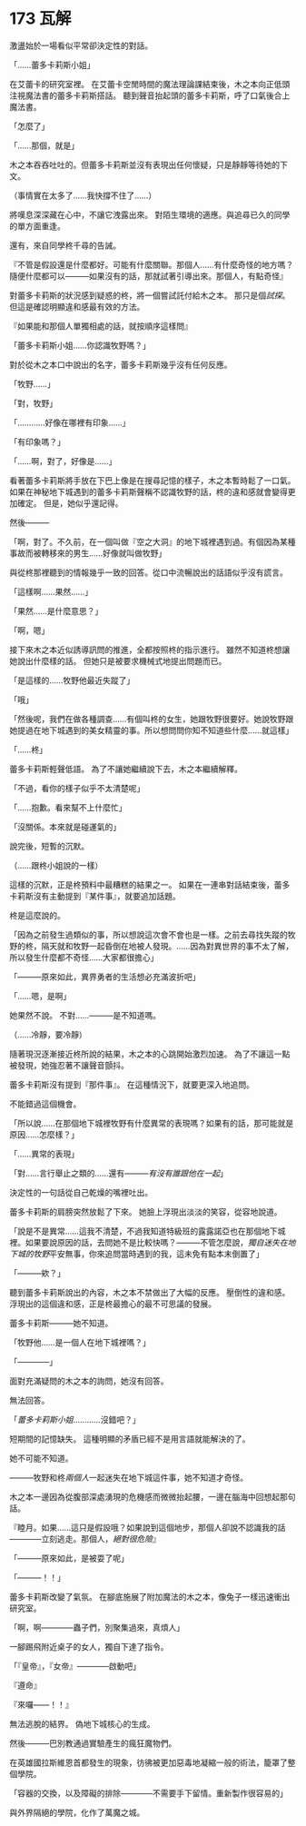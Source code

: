 # 173 瓦解

激盪始於一場看似平常卻決定性的對話。

「……蕾多卡莉斯小姐」

在艾蕾卡的研究室裡。
在艾蕾卡空閒時間的魔法理論課結束後，木之本向正低頭注視魔法書的蕾多卡莉斯搭話。
聽到聲音抬起頭的蕾多卡莉斯，呼了口氣後合上魔法書。

「怎麼了」

「……那個，就是」

木之本吞吞吐吐的。但蕾多卡莉斯並沒有表現出任何懷疑，只是靜靜等待她的下文。

（事情實在太多了……我快撐不住了……）

將嘆息深深藏在心中，不讓它洩露出來。
對陌生環境的適應。與追尋已久的同學的單方面重逢。

還有，來自同學柊千尋的告誡。

『不管是假設還是什麼都好。可能有什麼關聯。那個人……有什麼奇怪的地方嗎？隨便什麼都可以———如果沒有的話，那就試著引導出來。那個人，有點奇怪』

對蕾多卡莉斯的狀況感到疑惑的柊，將一個嘗試託付給木之本。
那只是個*試探*。
但這是確認明顯違和感最有效的方法。

『如果能和那個人單獨相處的話，就按順序這樣問』

「蕾多卡莉斯小姐……你認識牧野嗎？」

對於從木之本口中說出的名字，蕾多卡莉斯幾乎沒有任何反應。

「牧野……」

「對，牧野」

「…………好像在哪裡有印象……」

「有印象嗎？」

「……啊，對了，好像是……」

看著蕾多卡莉斯將手放在下巴上像是在搜尋記憶的樣子，木之本暫時鬆了一口氣。
如果在神秘地下城遇到的蕾多卡莉斯聲稱不認識牧野的話，柊的違和感就會變得更加確定。
但是，她似乎還記得。

然後———

「啊，對了。不久前，在一個叫做『空之大洞』的地下城裡遇到過。有個因為某種事故而被轉移來的男生……好像就叫做牧野」

與從柊那裡聽到的情報幾乎一致的回答。從口中流暢說出的話語似乎沒有謊言。

「這樣啊……果然……」

「果然……是什麼意思？」

「啊，嗯」

接下來木之本近似誘導訊問的推進，全都按照柊的指示進行。
雖然不知道柊想讓她說出什麼樣的話。
但她只是被要求機械式地提出問題而已。

「是這樣的……牧野他最近失蹤了」

「哦」

「然後呢，我們在做各種調查……有個叫柊的女生，她跟牧野很要好。她說牧野跟她提過在地下城遇到的美女精靈的事。所以想問問你知不知道些什麼……就這樣」

「……柊」

蕾多卡莉斯輕聲低語。
為了不讓她繼續說下去，木之本繼續解釋。

「不過，看你的樣子似乎不太清楚呢」

「……抱歉。看來幫不上什麼忙」

「沒關係。本來就是碰運氣的」

說完後，短暫的沉默。

（……跟柊小姐說的一樣）

這樣的沉默，正是柊預料中最糟糕的結果之一。
如果在一連串對話結束後，蕾多卡莉斯沒有主動提到『某件事』，就要追加話題。

柊是這麼說的。

「因為之前發生過類似的事，所以想說這次會不會也是一樣。之前去尋找失蹤的牧野的柊，隔天就和牧野一起昏倒在地被人發現。……因為對異世界的事不太了解，所以發生什麼都不奇怪……大家都很擔心」

「———原來如此，異界勇者的生活想必充滿波折吧」

「……嗯，是啊」

她果然不說。
不對……———是不知道嗎。

（……冷靜，要冷靜）

隨著現況逐漸接近柊所說的結果，木之本的心跳開始激烈加速。
為了不讓這一點被發現，她強忍著不讓聲音顫抖。

蕾多卡莉斯沒有提到『那件事』。
在這種情況下，就要更深入地追問。

不能錯過這個機會。

「所以說……在那個地下城裡牧野有什麼異常的表現嗎？如果有的話，那可能就是原因……怎麼樣？」

「……異常的表現」

「對……言行舉止之類的……還有———*有沒有誰跟他在一起*」

決定性的一句話從自己乾燥的嘴裡吐出。

蕾多卡莉斯的肩膀突然放鬆了下來。
她臉上浮現出淡淡的笑容，從容地說道。

「說是不是異常……這我不清楚，不過我知道特級班的露露諾亞也在那個地下城裡。如果要說原因的話，去問她不是比較快嗎？———不管怎麼說，*獨自迷失在地下城的牧野*平安無事，你來追問當時遇到的我，這未免有點本末倒置了」

「———欸？」

聽到蕾多卡莉斯說出的內容，木之本不禁做出了大幅的反應。
壓倒性的違和感。浮現出的這個違和感，正是柊最擔心的最不可思議的發展。

蕾多卡莉斯———她不知道。

「牧野他……是一個人在地下城裡嗎？」

「————」

面對充滿疑問的木之本的詢問，她沒有回答。

無法回答。

「*蕾多卡莉斯小姐*…………沒錯吧？」

短期間的記憶缺失。
這種明顯的矛盾已經不是用言語就能解決的了。

她不可能不知道。

———牧野和柊*兩個人*一起迷失在地下城這件事，她不知道才奇怪。

木之本一邊因為從腹部深處湧現的危機感而微微抬起腰，一邊在腦海中回想起那句話。

『睦月。如果……這只是假設哦？如果說到這個地步，那個人卻說不認識我的話————立刻逃走。那個人，*絕對很危險*』

「———原來如此，是被耍了呢」

「———！！」

蕾多卡莉斯改變了氣氛。
在腳底施展了附加魔法的木之本，像兔子一樣迅速衝出研究室。

「啊，啊————蟲子們，別聚集過來，真煩人」

一腳踢飛附近桌子的女人，獨自下達了指令。

「『皇帝』，『女帝』————啟動吧」

『遵命』

『來囉——！！』

無法逃脫的結界。
偽地下城核心的生成。

然後———巴別教通過實驗產生的瘋狂魔物們。

在英雄國拉斯維恩首都發生的現象，彷彿被更加惡毒地凝縮一般的術法，籠罩了整個學院。

「容器的交換，以及障礙的排除————不需要手下留情。重新製作很容易的」

與外界隔絕的學院，化作了萬魔之城。